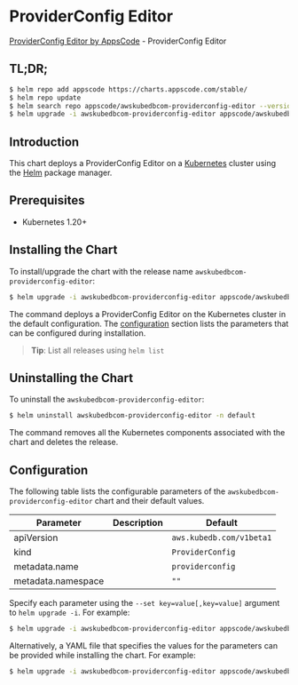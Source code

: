 # ProviderConfig Editor

[ProviderConfig Editor by AppsCode](https://appscode.com) - ProviderConfig Editor

## TL;DR;

```bash
$ helm repo add appscode https://charts.appscode.com/stable/
$ helm repo update
$ helm search repo appscode/awskubedbcom-providerconfig-editor --version=v0.20.0
$ helm upgrade -i awskubedbcom-providerconfig-editor appscode/awskubedbcom-providerconfig-editor -n default --create-namespace --version=v0.20.0
```

## Introduction

This chart deploys a ProviderConfig Editor on a [Kubernetes](http://kubernetes.io) cluster using the [Helm](https://helm.sh) package manager.

## Prerequisites

- Kubernetes 1.20+

## Installing the Chart

To install/upgrade the chart with the release name `awskubedbcom-providerconfig-editor`:

```bash
$ helm upgrade -i awskubedbcom-providerconfig-editor appscode/awskubedbcom-providerconfig-editor -n default --create-namespace --version=v0.20.0
```

The command deploys a ProviderConfig Editor on the Kubernetes cluster in the default configuration. The [configuration](#configuration) section lists the parameters that can be configured during installation.

> **Tip**: List all releases using `helm list`

## Uninstalling the Chart

To uninstall the `awskubedbcom-providerconfig-editor`:

```bash
$ helm uninstall awskubedbcom-providerconfig-editor -n default
```

The command removes all the Kubernetes components associated with the chart and deletes the release.

## Configuration

The following table lists the configurable parameters of the `awskubedbcom-providerconfig-editor` chart and their default values.

|     Parameter      | Description |               Default               |
|--------------------|-------------|-------------------------------------|
| apiVersion         |             | <code>aws.kubedb.com/v1beta1</code> |
| kind               |             | <code>ProviderConfig</code>         |
| metadata.name      |             | <code>providerconfig</code>         |
| metadata.namespace |             | <code>""</code>                     |


Specify each parameter using the `--set key=value[,key=value]` argument to `helm upgrade -i`. For example:

```bash
$ helm upgrade -i awskubedbcom-providerconfig-editor appscode/awskubedbcom-providerconfig-editor -n default --create-namespace --version=v0.20.0 --set apiVersion=aws.kubedb.com/v1beta1
```

Alternatively, a YAML file that specifies the values for the parameters can be provided while
installing the chart. For example:

```bash
$ helm upgrade -i awskubedbcom-providerconfig-editor appscode/awskubedbcom-providerconfig-editor -n default --create-namespace --version=v0.20.0 --values values.yaml
```
